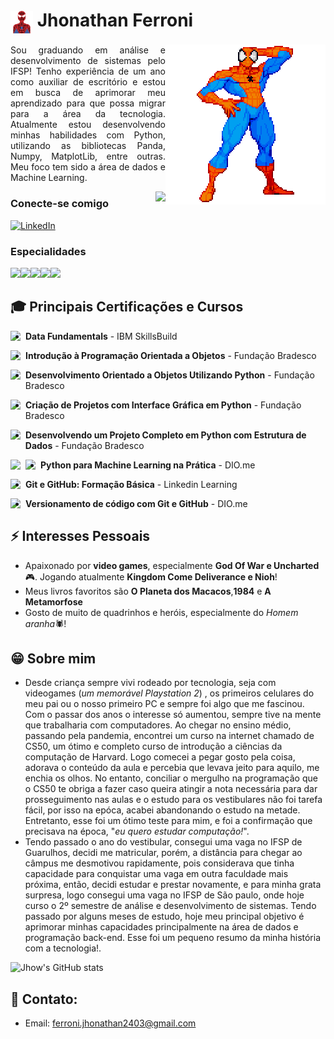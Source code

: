<h1>
    <a>
     <img align="center" alt="Logo jhonathan ferroni" width="36px" src="https://github.com/Jhonathan-Ferroni/Jhonathan-Ferroni/blob/main/spiderman_1610747.png"></a>
    <span>Jhonathan Ferroni</span>
</h1>




<img src="https://github.com/Jhonathan-Ferroni/Jhonathan-Ferroni/blob/main/spidey_2.gif" align="right">


<p align="justify">Sou graduando em análise e desenvolvimento de sistemas pelo IFSP! Tenho experiência de um ano como auxiliar de escritório e estou em busca de aprimorar meu aprendizado para que possa migrar para a área da tecnologia. Atualmente estou desenvolvendo minhas habilidades com Python, utilizando as bibliotecas Panda, Numpy, MatplotLib, entre outras. Meu foco tem sido a área de dados e Machine Learning. </p>

<img src="https://github-readme-stats.vercel.app/api/top-langs/?username=Jhonathan-Ferroni&theme=dracula&cache_seconds=60&langs_count=5&custom_title=Top%20Linguagens&border_color=FF0000&bg_color=003366" align="right">

### Conecte-se comigo
[![LinkedIn](https://img.shields.io/badge/-LinkedIn-FF0000?style=for-the-badge&logo=linkedin&logoColor=FFFFFF&color=003366)](https://www.linkedin.com/in/jhonathan-ferroni-67441b271)

### Especialidades
<img src="https://img.shields.io/badge/C-FF0000?style=for-the-badge&logo=c&logoColor=white"><img src="https://img.shields.io/badge/Python-003366?style=for-the-badge&logo=python&logoColor=white"><img src="https://img.shields.io/badge/MySQL-FF0000?style=for-the-badge&logo=mysql&logoColor=white"><img src="https://img.shields.io/badge/Sqlite-003366?style=for-the-badge&logo=sqlite&logoColor=white"><img src="https://img.shields.io/badge/Google%20Colab-FF0000?style=for-the-badge&logo=googlecolab&logoColor=white">





## 🎓 Principais Certificações e Cursos

<img width="24px" align="left" src="https://img.icons8.com/?size=100&id=yFsEgs0TIWtG&format=png&color=FFFFFF">


- ﻿**Data Fundamentals** - IBM SkillsBuild
<img width="24px" align="left" src="https://img.icons8.com/?size=100&id=13441&format=png">

- **Introdução à Programação Orientada a Objetos** - Fundação Bradesco
<img width="24px" align="left" src="https://img.icons8.com/?size=100&id=13441&format=png">

- **Desenvolvimento Orientado a Objetos Utilizando Python** - Fundação Bradesco
<img width="24px" align="left" src="https://img.icons8.com/?size=100&id=13441&format=png">

- **Criação de Projetos com Interface Gráfica em Python** - Fundação Bradesco
<img width="24px" align="left" src="https://img.icons8.com/?size=100&id=13441&format=png">

- **Desenvolvendo um Projeto Completo em Python com Estrutura de Dados** - Fundação Bradesco
<img width="24px" align="left" src="https://img.icons8.com/?size=100&id=13441&format=png">
<img width="24px" align="left" src="https://img.icons8.com/?size=100&id=z0IslVo01tWk&format=png&color=FFFFFF">

- **Python para Machine Learning na Prática** - DIO.me
<img width="24px" align="left" src="https://img.icons8.com/?size=100&id=20906&format=png">

- **Git e GitHub: Formação Básica** - Linkedin Learning
<img width="24px" align="left" src="https://img.icons8.com/?size=100&id=20906&format=png">

- **Versionamento de código com Git e GitHub** - DIO.me



## ⚡ Interesses Pessoais

- Apaixonado por **video games**, especialmente **God Of War e Uncharted** 🎮. Jogando atualmente **Kingdom Come Deliverance e Nioh**!
- Meus livros favoritos são **O Planeta dos Macacos**,**1984** e **A Metamorfose**
- Gosto de muito de quadrinhos e heróis, especialmente do *Homem aranha*🕷️!

## 😁 Sobre mim
- Desde criança sempre vivi rodeado por tecnologia, seja com videogames (*um memorável Playstation 2*) , os primeiros celulares do meu pai ou o nosso primeiro PC e sempre foi algo que me fascinou. Com o passar dos anos o interesse só aumentou, sempre tive na mente que trabalharia com computadores. Ao chegar no ensino médio, passando pela pandemia, encontrei um curso na internet chamado de CS50, um ótimo e completo curso de introdução a ciências da computação de Harvard. Logo comecei a pegar gosto pela coisa, adorava o conteúdo da aula e percebia que levava jeito para aquilo, me enchia os olhos. No entanto, conciliar o mergulho na programação que o CS50 te obriga a fazer caso queira atingir a nota necessária para dar prosseguimento nas aulas e o estudo para os vestibulares não foi tarefa fácil, por isso na epóca, acabei abandonando o estudo na metade. Entretanto, esse foi um ótimo teste para mim, e foi a confirmação que precisava na época, "_eu quero estudar computação!_".
-  Tendo passado o ano do vestibular, consegui uma vaga no IFSP de Guarulhos, decidi me matricular, porém, a distância para chegar ao câmpus me desmotivou rapidamente, pois considerava que tinha capacidade para conquistar uma vaga em outra faculdade mais próxima, então, decidi estudar e prestar novamente, e para minha grata surpresa, logo consegui uma vaga no IFSP de São paulo, onde hoje curso o 2º semestre de análise e desenvolvimento de sistemas. Tendo passado por alguns meses de estudo, hoje meu principal objetivo é aprimorar minhas capacidades principalmente na área de dados e programação back-end. Esse foi um pequeno resumo da minha história com a tecnologia!.

  ![Jhow's GitHub stats](https://github-readme-stats.vercel.app/api?username=Jhonathan-Ferroni&show_icons=true&theme=dracula&custom_title=Estatísticas%20GitHub&border_color=FF0000&bg_color=003366)

## 🔗 Contato:

- Email: ferroni.jhonathan2403@gmail.com



